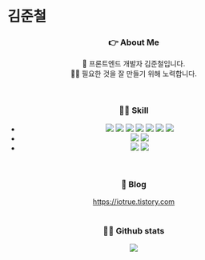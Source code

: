 # 김준철
<h3 align="center"> 👉 About Me </h3>
<p align="center">
    🎨 프론트엔드 개발자 김준철입니다.
    <br/>
    👩‍💻 필요한 것을 잘 만들기 위해 노력합니다.
</p>
<br/>
<h3 align="center"> 🙋‍♂️ Skill </h3>
<ul align="center">
    <li>
        <img display="inline-block" src="https://img.shields.io/badge/react-61DAFB?style=flat-square&logo=React&logoColor=white"/>
        <img display="inline-block" src="https://img.shields.io/badge/redux-8e44ad?style=flat-square&logo=redux&logoColor=white"/>
        <img display="inline-block" src="https://img.shields.io/badge/zustand-f0932b?style=flat-square&logo=zustand&logoColor=white"/>
        <img display="inline-block" src="https://img.shields.io/badge/axios-e056fd?style=flat-square&logo=axios&logoColor=white"/>
        <img display="inline-block" src="https://img.shields.io/badge/react-query-ff4757?style=flat-square&logo=react-query&logoColor=white"/>
        <img display="inline-block" src="https://img.shields.io/badge/react-router-6c5ce7?style=flat-square&logo=react-router&logoColor=white"/>
        <img display="inline-block" src="https://img.shields.io/badge/styled-components-ffa502?style=flat-square&logo=styled-components&logoColor=white"/>
    </li>
    <li>
        <img display="inline-block" src="https://img.shields.io/badge/javascript-F7DF1E?style=flat-square&logo=javascript&logoColor=white"/>
        <img display="inline-block" src="https://img.shields.io/badge/typescript-2980b9?style=flat-square&logo=typescript&logoColor=white"/>
    </li>
    <li>
        <img display="inline-block" src="https://img.shields.io/badge/html5-E34F26?style=flat-square&logo=html5&logoColor=white"/>
        <img display="inline-block" src="https://img.shields.io/badge/css3-1572B6?style=flat-square&logo=css3&logoColor=white"/>
    </li>
</ul>
<br/>
<h3 align="center"> 📝 Blog </h3>
<div align="center">
    <a href="https://iotrue.tistory.com/" target="_blank">https://iotrue.tistory.com</a>
</div>
<br/>
<h3 align="center"> 🤸‍♂️ Github stats </h3>
<p align="center"> 
  <a href="https://github.com/IOTrue"><img src="https://github-readme-stats.vercel.app/api?username=IOTrue&show_icons=true"/></a>
</p>